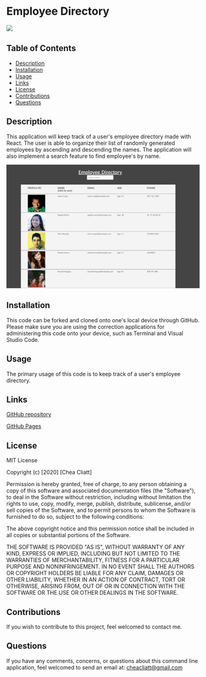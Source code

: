 # Employee Directory

<img src="https://img.shields.io/badge/license-${data.license}-red"/>

## Table of Contents
* [Description](#description)
* [Installation](#installation)
* [Usage](#usage)
* [Links](#links)
* [License](#license) 
* [Contributions](#contributions)
* [Questions](#questions)  

## Description
This application will keep track of a user's employee directory made with React. The user is able to organize their list of randomly generated employees by ascending and descending the names. The application will also implement a search feature to find employee's by name.

<img src="emdirsh.PNG"/>

## Installation

This code can be forked and cloned onto one's local device through GitHub. Please make sure you are using the correction applications for administering this code onto your device, such as Terminal and Visual Studio Code.

## Usage

The primary usage of this code is to keep track of a user's employee directory.

## Links
[GitHub repository](https://github.com/cheacliatt/gt-employee-directory-cac "Repository")

[GitHub Pages](https://cheacliatt.github.io/gt-employee-directory-cac/ "Pages")


## License

MIT License

Copyright (c) [2020] [Chea Cliatt]

Permission is hereby granted, free of charge, to any person obtaining a copy
of this software and associated documentation files (the "Software"), to deal
in the Software without restriction, including without limitation the rights
to use, copy, modify, merge, publish, distribute, sublicense, and/or sell
copies of the Software, and to permit persons to whom the Software is
furnished to do so, subject to the following conditions:

The above copyright notice and this permission notice shall be included in all
copies or substantial portions of the Software.

THE SOFTWARE IS PROVIDED "AS IS", WITHOUT WARRANTY OF ANY KIND, EXPRESS OR
IMPLIED, INCLUDING BUT NOT LIMITED TO THE WARRANTIES OF MERCHANTABILITY,
FITNESS FOR A PARTICULAR PURPOSE AND NONINFRINGEMENT. IN NO EVENT SHALL THE
AUTHORS OR COPYRIGHT HOLDERS BE LIABLE FOR ANY CLAIM, DAMAGES OR OTHER
LIABILITY, WHETHER IN AN ACTION OF CONTRACT, TORT OR OTHERWISE, ARISING FROM,
OUT OF OR IN CONNECTION WITH THE SOFTWARE OR THE USE OR OTHER DEALINGS IN THE
SOFTWARE.

## Contributions
If you wish to contribute to this project, feel welcomed to contact me.

## Questions
If you have any comments, concerns, or questions about this command line application, feel welcomed to send an email at: cheacliatt@gmail.com